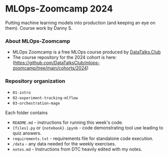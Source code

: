 # MLOps-Zoomcamp 2024
Putting machine learning models into production (and keeping an eye on them).
Course work by Danny S.


### About MLOps-Zoomcamp
- MLOps Zoomcamp is a free MLOps course produced by [DataTalks.Club](https://datatalks.club/)
- The course repository for the 2024 cohort is here: (https://github.com/DataTalksClub/mlops-zoomcamp/tree/main/cohorts/2024)

### Repository organization
- `01-intro`
- `02-experiment-tracking-mlflow`
- `03-orchestration-mage`

Each folder contains
- `README.md` - instructions for running this week's code.
- `{files}.py` or `{notebook}.ipynb` - code demonstrating tool use leading to quiz answers.
- `requirements.txt` - requirements file for standalone code execution.
- `/data` - any data needed for the weekly exercises.
- `notes.md` - Instructions from DTC heavily edited with my notes.

